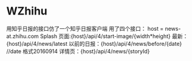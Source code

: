 # WZhihu
用知乎日报的接口仿了一个知乎日报客户端
用了四个接口：
host = news-at.zhihu.com
Splash 页面:{host}/api/4/start-image/{width*height}
最新：{host}/api/4/news/latest
以前的日报：{host}/api/4/news/before/{date}  //date 格式20160914
详情页：{host}/api/4/news/{storyId}
